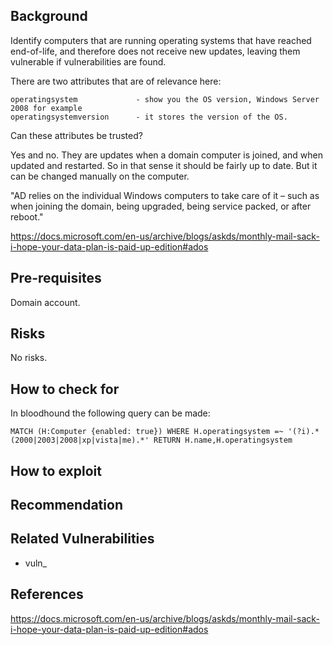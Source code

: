 ## Background

Identify computers that are running operating systems that have reached end-of-life, and therefore does not receive new updates, leaving them vulnerable if vulnerabilities are found.

There are two attributes that are of relevance here:

```
operatingsystem             - show you the OS version, Windows Server 2008 for example
operatingsystemversion      - it stores the version of the OS. 
```

Can these attributes be trusted?

Yes and no. They are updates when a domain computer is joined, and when updated and restarted. So in that sense it should be fairly up to date. But it can be changed manually on the computer.

"AD relies on the individual Windows computers to take care of it – such as when joining the domain, being upgraded, being service packed, or after reboot."

https://docs.microsoft.com/en-us/archive/blogs/askds/monthly-mail-sack-i-hope-your-data-plan-is-paid-up-edition#ados

## Pre-requisites

Domain account.

## Risks

No risks.

## How to check for

In bloodhound the following query can be made:

```
MATCH (H:Computer {enabled: true}) WHERE H.operatingsystem =~ '(?i).*(2000|2003|2008|xp|vista|me).*' RETURN H.name,H.operatingsystem
```

## How to exploit


## Recommendation


## Related Vulnerabilities

- vuln_





## References

https://docs.microsoft.com/en-us/archive/blogs/askds/monthly-mail-sack-i-hope-your-data-plan-is-paid-up-edition#ados

